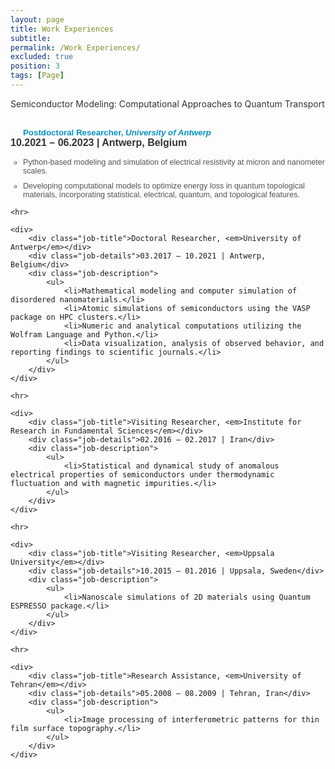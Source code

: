 ```yaml
---
layout: page
title: Work Experiences
subtitle: 
permalink: /Work Experiences/
excluded: true
position: 3
tags: [Page]
---
```


<style>
    /* General container for better alignment and formatting */
    .experience-section {
        max-width: 800px;
        margin: 0 auto; /* Center align the section */
        padding: 10px 0; /* Add vertical spacing */
        font-family: Arial, sans-serif;
    }

    /* Highlight section with no box */
    .highlight {
        max-width: 800px;
        margin: 0 auto 20px;
        padding: 0; /* No padding for clean look */
        font-weight: normal;
        color: #333;
        font-size: 1em;
    }

    /* Add indentation for the content below the section title */
    .experience-content {
        margin-left: 30px; /* Indentation for job content */
    }

    /* Styling for job titles */
    .job-title {
        font-weight: bold;
        color: #0492C2; /* Royal Blue */
        font-size: .95em; /* Slightly smaller but still noticeable */
        margin-left: 20px; /* Increase space below title */
    }

    /* Styling for job details (location and date) */
    .job-details {
        font-size: 1rem; /* Clear and noticeable */
        font-weight: bold;
        color: #333; /* Dark gray for better readability */
        margin-bottom: 15px; /* Add space below details */
    }

    /* Styling for job descriptions */
    .job-description {
        margin-top: 15px; /* Space between details and description */
    }

    .job-description ul {
        margin: 0;
        padding-left: 20px; /* Slight indentation for bullets */
        list-style: circle;
    }

    .job-description ul li {
        margin-bottom: 10px; /* Increase spacing between bullet points */
        font-size: 0.9em; /* Readable size */
        color: #555; /* Slightly lighter gray for description text */
    }

    /* Divider styling */
    hr {
        border: 0;
        border-top: 1px solid #ddd;
        margin: 30px 0; /* Add more space between sections */
    }
</style>

<!-- Highlighted Title OUTSIDE of experience-section -->
<div class="highlight">
    Semiconductor Modeling: Computational Approaches to Quantum Transport
</div>

<div class="experience-section">
    <div>
        <div class="job-title">Postdoctoral Researcher, <em>University of Antwerp</em></div>
        <div class="job-details">10.2021 – 06.2023 | Antwerp, Belgium</div>
        <div class="job-description">
            <ul>
                <li>Python-based modeling and simulation of electrical resistivity at micron and nanometer scales.</li>
                <li>Developing computational models to optimize energy loss in quantum topological materials, incorporating statistical, electrical, quantum, and topological features.</li>
            </ul>
        </div>
    </div>

    <hr>

    <div>
        <div class="job-title">Doctoral Researcher, <em>University of Antwerp</em></div>
        <div class="job-details">03.2017 – 10.2021 | Antwerp, Belgium</div>
        <div class="job-description">
            <ul>
                <li>Mathematical modeling and computer simulation of disordered nanomaterials.</li>
                <li>Atomic simulations of semiconductors using the VASP package on HPC clusters.</li>
                <li>Numeric and analytical computations utilizing the Wolfram Language and Python.</li>
                <li>Data visualization, analysis of observed behavior, and reporting findings to scientific journals.</li>
            </ul>
        </div>
    </div>

    <hr>

    <div>
        <div class="job-title">Visiting Researcher, <em>Institute for Research in Fundamental Sciences</em></div>
        <div class="job-details">02.2016 – 02.2017 | Iran</div>
        <div class="job-description">
            <ul>
                <li>Statistical and dynamical study of anomalous electrical properties of semiconductors under thermodynamic fluctuation and with magnetic impurities.</li>
            </ul>
        </div>
    </div>

    <hr>

    <div>
        <div class="job-title">Visiting Researcher, <em>Uppsala University</em></div>
        <div class="job-details">10.2015 – 01.2016 | Uppsala, Sweden</div>
        <div class="job-description">
            <ul>
                <li>Nanoscale simulations of 2D materials using Quantum ESPRESSO package.</li>
            </ul>
        </div>
    </div>

    <hr>

    <div>
        <div class="job-title">Research Assistance, <em>University of Tehran</em></div>
        <div class="job-details">05.2008 – 08.2009 | Tehran, Iran</div>
        <div class="job-description">
            <ul>
                <li>Image processing of interferometric patterns for thin film surface topography.</li>
            </ul>
        </div>
    </div>
</div>
